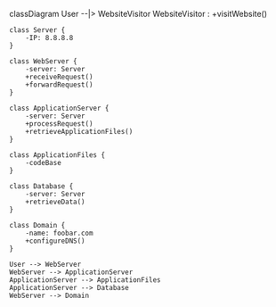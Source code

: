 classDiagram
    User --|> WebsiteVisitor
    WebsiteVisitor : +visitWebsite()

    class Server {
        -IP: 8.8.8.8
    }

    class WebServer {
        -server: Server
        +receiveRequest()
        +forwardRequest()
    }

    class ApplicationServer {
        -server: Server
        +processRequest()
        +retrieveApplicationFiles()
    }

    class ApplicationFiles {
        -codeBase
    }

    class Database {
        -server: Server
        +retrieveData()
    }

    class Domain {
        -name: foobar.com
        +configureDNS()
    }

    User --> WebServer
    WebServer --> ApplicationServer
    ApplicationServer --> ApplicationFiles
    ApplicationServer --> Database
    WebServer --> Domain
